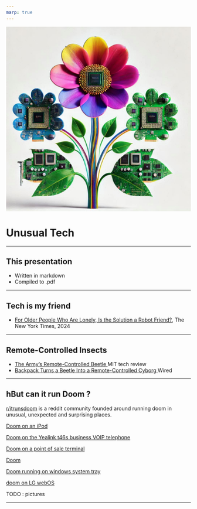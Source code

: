 ```yaml
---
marp: true
---
```


![bg left](/images/GPU-flower.jpg)

# Unusual Tech


---

## This presentation

- Written in markdown
- Compiled to .pdf

---

## Tech is my friend

- [For Older People Who Are Lonely, Is the Solution a Robot Friend?](https://www.nytimes.com/2024/07/06/nyregion/ai-robot-elliq-loneliness.html), The New York Times, 2024

---

## Remote-Controlled Insects

- [The Army’s Remote-Controlled Beetle
](https://www.technologyreview.com/2009/01/29/95502/the-armys-remote-controlled-beetle/)MIT tech review
- [Backpack Turns a Beetle Into a Remote-Controlled Cyborg
](https://www.wired.com/2015/03/watch-flying-remote-controlled-cyborg-bug/)Wired

---

## hBut can it run Doom ?

[r/itrunsdoom](https://www.reddit.com/r/itrunsdoom/) is a reddit community founded around running doom in unusual, unexpected and surprising places.

[Doom on an iPod](https://www.reddit.com/r/itrunsdoom/comments/1f9zysz/duke_nukem_3d_quake_and_doom_all_running_on_an/)

[Doom on the Yealink t46s business VOIP telephone](https://www.reddit.com/r/itrunsdoom/comments/1eo2wlg/doom_on_yealink_t46s_business_voip_telephone/)

[Doom on a point of sale terminal](https://www.reddit.com/r/itrunsdoom/comments/1fmegao/doom_running_on_a_pos_terminal_vx820/)

[Doom](https://www.reddit.com/r/itrunsdoom/comments/1d41wlt/panasonic_welding_robot/)

[Doom running on windows system tray](https://www.reddit.com/r/itrunsdoom/comments/12edboe/doom_in_windows_system_tray/)

[doom on LG webOS](https://www.reddit.com/r/itrunsdoom/comments/srgoxb/doom_on_lg_webos/)

TODO : pictures

---

